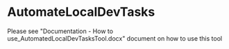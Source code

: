 # AutomateLocalDevTasks

Please see "Documentation - How to use_AutomatedLocalDevTasksTool.docx" document on how to use this tool